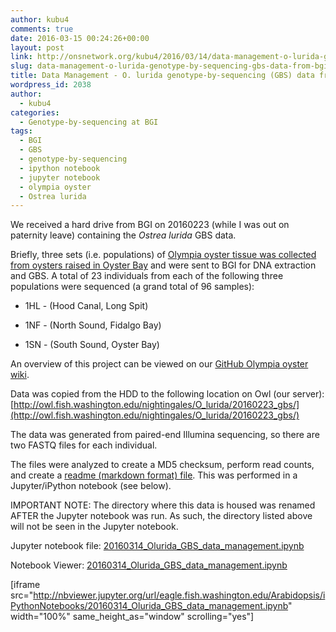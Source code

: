 ```yaml
---
author: kubu4
comments: true
date: 2016-03-15 00:24:26+00:00
layout: post
link: http://onsnetwork.org/kubu4/2016/03/14/data-management-o-lurida-genotype-by-sequencing-gbs-data-from-bgi/
slug: data-management-o-lurida-genotype-by-sequencing-gbs-data-from-bgi
title: Data Management - O. lurida genotype-by-sequencing (GBS) data from BGI
wordpress_id: 2038
author:
  - kubu4
categories:
  - Genotype-by-sequencing at BGI
tags:
  - BGI
  - GBS
  - genotype-by-sequencing
  - ipython notebook
  - jupyter notebook
  - olympia oyster
  - Ostrea lurida
---
```


We received a hard drive from BGI on 20160223 (while I was out on paternity leave) containing the _Ostrea lurida_ GBS data.

Briefly, three sets (i.e. populations) of [Olympia oyster tissue was collected from oysters raised in Oyster Bay](http://onsnetwork.org/kubu4/2015/11/30/sample-submission-oly-oyster-bay-tissues-for-gbs/) and were sent to BGI for DNA extraction and GBS. A total of 23 individuals from each of the following three populations were sequenced (a grand total of 96 samples):




    
  * 1HL - (Hood Canal, Long Spit)

    
  * 1NF - (North Sound, Fidalgo Bay)

    
  * 1SN - (South Sound, Oyster Bay)



An overview of this project can be viewed on our [GitHub Olympia oyster wiki](https://github.com/RobertsLab/project-olympia.oyster-genomic/wiki/Genotype-by-sequencing-November-2015).

Data was copied from the HDD to the following location on Owl (our server): [http://owl.fish.washington.edu/nightingales/O_lurida/20160223_gbs/](http://owl.fish.washington.edu/nightingales/O_lurida/20160223_gbs/)

The data was generated from paired-end Illumina sequencing, so there are two FASTQ files for each individual.

The files were analyzed to create a MD5 checksum, perform read counts, and create a [readme (markdown format) file](http://owl.fish.washington.edu/nightingales/O_lurida/20160223_gbs/readme.md). This was performed in a Jupyter/iPython notebook (see below).

IMPORTANT NOTE: The directory where this data is housed was renamed AFTER the Jupyter notebook was run. As such, the directory listed above will not be seen in the Jupyter notebook.

Jupyter notebook file: [20160314_Olurida_GBS_data_management.ipynb](http://eagle.fish.washington.edu/Arabidopsis/iPythonNotebooks/20160314_Olurida_GBS_data_management.ipynb)

Notebook Viewer: [20160314_Olurida_GBS_data_management.ipynb](http://nbviewer.jupyter.org/url/eagle.fish.washington.edu/Arabidopsis/iPythonNotebooks/20160314_Olurida_GBS_data_management.ipynb)

[iframe src="http://nbviewer.jupyter.org/url/eagle.fish.washington.edu/Arabidopsis/iPythonNotebooks/20160314_Olurida_GBS_data_management.ipynb" width="100%" same_height_as="window" scrolling="yes"]
